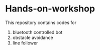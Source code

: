 # Hands-on-workshop
This repository contains codes for 
1) bluetooth controlled bot
2) obstacle avoidance
3) line follower
